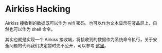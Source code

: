 # Airkiss Hacking

Airkiss 接收到的数据既可以作为 wifi 密码，也可以作为文本显示在液晶屏上，自然也可以作为 shell 命令。

其实也就是实现一个 Airkiss 接收端，将接收到的数据作为系统命令执行，关于安全问题的代码我们决定暂时先不公开，可以参考 [这里](https://github.com/pannzh/Airkiss)。

